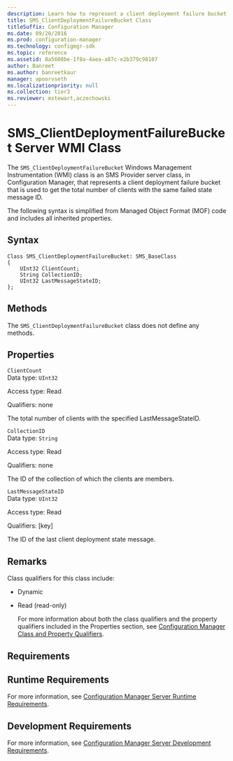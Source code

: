 ```yaml
---
description: Learn how to represent a client deployment failure bucket used to get the total number of clients with the same failed state message ID.
title: SMS_ClientDeploymentFailureBucket Class
titleSuffix: Configuration Manager
ms.date: 09/20/2016
ms.prod: configuration-manager
ms.technology: configmgr-sdk
ms.topic: reference
ms.assetid: 8a5608be-1f8a-4aea-a87c-e2b379c98107
author: Banreet
ms.author: banreetkaur
manager: apoorvseth
ms.localizationpriority: null
ms.collection: tier3
ms.reviewer: mstewart,aczechowski
---
```

# SMS_ClientDeploymentFailureBucket Server WMI Class
The  `SMS_ClientDeploymentFailureBucket` Windows Management Instrumentation (WMI) class is an SMS Provider server class, in Configuration Manager, that represents a client deployment failure bucket that is used to get the total number of clients with the same failed state message ID.  

 The following syntax is simplified from Managed Object Format (MOF) code and includes all inherited properties.  

## Syntax  

```  
Class SMS_ClientDeploymentFailureBucket: SMS_BaseClass  
{  
    UInt32 ClientCount;  
    String CollectionID;  
    UInt32 LastMessageStateID;  
};  

```  

## Methods  
 The  `SMS_ClientDeploymentFailureBucket` class does not define any methods.  

## Properties  
 `ClientCount`  
 Data type: `UInt32`  

 Access type: Read  

 Qualifiers: none  

 The total number of clients with the specified LastMessageStateID.  

 `CollectionID`  
 Data type: `String`  

 Access type: Read  

 Qualifiers: none  

 The ID of the collection of which the clients are members.  

 `LastMessageStateID`  
 Data type: `UInt32`  

 Access type: Read  

 Qualifiers: [key]  

 The ID of the last client deployment state message.  

## Remarks  
 Class qualifiers for this class include:  

- Dynamic  

- Read (read-only)  

  For more information about both the class qualifiers and the property qualifiers included in the Properties section, see [Configuration Manager Class and Property Qualifiers](../../../../../develop/reference/misc/class-and-property-qualifiers.md).  

## Requirements  

## Runtime Requirements  
 For more information, see [Configuration Manager Server Runtime Requirements](../../../../../develop/core/reqs/server-runtime-requirements.md).  

## Development Requirements  
 For more information, see [Configuration Manager Server Development Requirements](../../../../../develop/core/reqs/server-development-requirements.md).  
